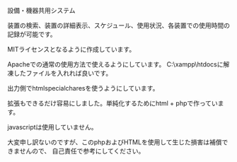 設備・機器共用システム

装置の検索、装置の詳細表示、スケジュール、使用状況、各装置での使用時間の記録が可能です。

MITライセンスとなるように作成しています。

Apacheでの通常の使用方法で使えるようにしています。
C:\xampp\htdocsに解凍したファイルを入れれば良いです。

出力側でhtmlspecialcharesを使うようにしています。

拡張もできるだけ容易にしました。単純化するためにhtml + phpで作っています。

javascriptは使用していません。

大変申し訳ないのですが、このphpおよびHTMLを使用して生じた損害は補償できませんので、 自己責任で参考にしてください。
